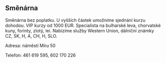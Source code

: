 ## Směnárna

Směnárna bez poplatku. U vyšších částek umožníme sjednání kurzu dohodou. VIP kurzy od 1000 EUR. Specialista na bulharské leva, chorvatské kuny, forinty, zlotý, lei. Nabízíme služby Western Union, dálniční známky CZ, SK, H, A, CH, H, SLO.

Adresa: náměstí Míru 50

Telefon: 461 619 595, 602 170 226